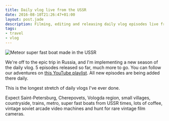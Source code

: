 ```yaml
---
title: Daily vlog live from the USSR
date: 2016-08-10T21:26:47+01:00
layout: post.jade
description: Filming, editing and releasing daily vlog episodes live from Saint Petersburg and Vologda region
tags:
- travel
- vlog
---
```


<img src="https://alexsavin.me/photos/2016-08-10-meteor.jpg" class="featured" alt="Meteor super fast boat made in the USSR">

We're off to the epic trip in Russia, and I'm implementing a new season of the daily vlog. 5 episodes released so far, much more to go. You can follow our adventures on [this YouTube playlist](https://www.youtube.com/playlist?list=PL3fggrVyKDl9RiaRGiCC_rwsOYBxnaKsc). All new episodes are being added there daily.

This is the longest stretch of daily vlogs I've ever done.

Expect Saint-Petersburg, Cherepovets, Vologda region, small villages, countryside, trains, metro, super fast boats from USSR times, lots of coffee, vintage soviet arcade video machines and hunt for rare vintage film cameras.
